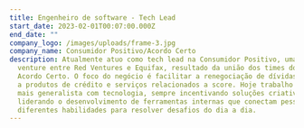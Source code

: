 ```yaml
---
title: Engenheiro de software - Tech Lead
start_date: 2023-02-01T00:07:00.000Z
end_date: ""
company_logo: /images/uploads/frame-3.jpg
company_name: Consumidor Positivo/Acordo Certo
description: Atualmente atuo como tech lead na Consumidor Positivo, uma joint
  venture entre Red Ventures e Equifax, resultado da união dos times do IQ e do
  Acordo Certo. O foco do negócio é facilitar a renegociação de dívidas, acesso
  a produtos de crédito e serviços relacionados a score. Hoje trabalho de forma
  mais generalista com tecnologia, sempre incentivando soluções criativas e
  liderando o desenvolvimento de ferramentas internas que conectam pessoas com
  diferentes habilidades para resolver desafios do dia a dia.
---
```

